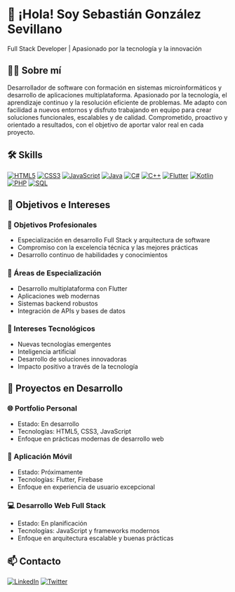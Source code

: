# 👋 ¡Hola! Soy Sebastián González Sevillano

Full Stack Developer | Apasionado por la tecnología y la innovación

## 👨‍💻 Sobre mí

Desarrollador de software con formación en sistemas microinformáticos y desarrollo de aplicaciones multiplataforma. Apasionado por la tecnología, el aprendizaje continuo y la resolución eficiente de problemas. Me adapto con facilidad a nuevos entornos y disfruto trabajando en equipo para crear soluciones funcionales, escalables y de calidad. Comprometido, proactivo y orientado a resultados, con el objetivo de aportar valor real en cada proyecto.

## 🛠️ Skills

[![HTML5](https://img.shields.io/badge/-HTML5-E34F26?style=flat-square&logo=html5&logoColor=white)](https://developer.mozilla.org/en-US/docs/Web/HTML)
[![CSS3](https://img.shields.io/badge/-CSS3-1572B6?style=flat-square&logo=css3-alt&logoColor=white)](https://developer.mozilla.org/en-US/docs/Web/CSS)
[![JavaScript](https://img.shields.io/badge/-JavaScript-F7DF1E?style=flat-square&logo=javascript&logoColor=black)](https://developer.mozilla.org/en-US/docs/Web/JavaScript)
[![Java](https://img.shields.io/badge/-Java-007396?style=flat-square&logo=openjdk&logoColor=white)](https://www.java.com/)
[![C#](https://img.shields.io/badge/-C%23-239120?style=flat-square&logo=dotnet&logoColor=white)](https://docs.microsoft.com/en-us/dotnet/csharp/)
[![C++](https://img.shields.io/badge/-C++-00599C?style=flat-square&logo=c%2B%2B&logoColor=white)](https://isocpp.org/)
[![Flutter](https://img.shields.io/badge/-Flutter-02569B?style=flat-square&logo=flutter&logoColor=white)](https://flutter.dev/)
[![Kotlin](https://img.shields.io/badge/-Kotlin-0095D5?style=flat-square&logo=kotlin&logoColor=white)](https://kotlinlang.org/)
[![PHP](https://img.shields.io/badge/-PHP-777BB4?style=flat-square&logo=php&logoColor=white)](https://www.php.net/)
[![SQL](https://img.shields.io/badge/-SQL-4479A1?style=flat-square&logo=mysql&logoColor=white)](https://www.mysql.com/)

## 🎯 Objetivos e Intereses

### 🚀 Objetivos Profesionales
- Especialización en desarrollo Full Stack y arquitectura de software
- Compromiso con la excelencia técnica y las mejores prácticas
- Desarrollo continuo de habilidades y conocimientos

### 🌟 Áreas de Especialización
- Desarrollo multiplataforma con Flutter
- Aplicaciones web modernas
- Sistemas backend robustos
- Integración de APIs y bases de datos

### 🧠 Intereses Tecnológicos
- Nuevas tecnologías emergentes
- Inteligencia artificial
- Desarrollo de soluciones innovadoras
- Impacto positivo a través de la tecnología

## 📱 Proyectos en Desarrollo

### 🌐 Portfolio Personal
- Estado: En desarrollo
- Tecnologías: HTML5, CSS3, JavaScript
- Enfoque en prácticas modernas de desarrollo web

### 📱 Aplicación Móvil
- Estado: Próximamente
- Tecnologías: Flutter, Firebase
- Enfoque en experiencia de usuario excepcional

### 💻 Desarrollo Web Full Stack
- Estado: En planificación
- Tecnologías: JavaScript y frameworks modernos
- Enfoque en arquitectura escalable y buenas prácticas

## 📫 Contacto

[![LinkedIn](https://img.shields.io/badge/-LinkedIn-0077B5?style=flat-square&logo=linkedin&logoColor=white)](https://www.linkedin.com/in/sebasgnzlez)
[![Twitter](https://img.shields.io/badge/-Twitter-1DA1F2?style=flat-square&logo=twitter&logoColor=white)](https://x.com/sebasgnzlezz)

